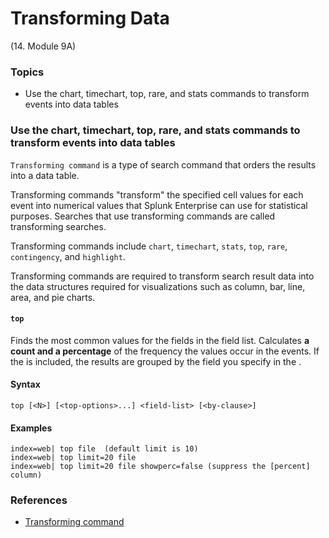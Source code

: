 # Transforming Data
(14. Module 9A)
### Topics
* Use the chart, timechart, top, rare, and stats commands to transform events into data tables

### Use the chart, timechart, top, rare, and stats commands to transform events into data tables
`Transforming command` is a type of search command that orders the results into a data table. 

Transforming commands "transform" the specified cell values for each event into numerical values that Splunk Enterprise can use for statistical purposes. Searches that use transforming commands are called transforming searches.

Transforming commands include `chart`, `timechart`, `stats`, `top`, `rare`, `contingency`, and `highlight`.

Transforming commands are required to transform search result data into the data structures required for visualizations such as column, bar, line, area, and pie charts.

#### `top`
Finds the most common values for the fields in the field list. Calculates **a count and a percentage** of the frequency the values occur in the events. If the <by-clause> is included, the results are grouped by the field you specify in the <by-clause>.
  
  
#### Syntax
```
top [<N>] [<top-options>...] <field-list> [<by-clause>]
```
#### Examples
```
index=web| top file  (default limit is 10)
index=web| top limit=20 file
index=web| top limit=20 file showperc=false (suppress the [percent] column)

```

  
  
  
### References
* [Transforming command](https://docs.splunk.com/Splexicon:Transformingcommand)
